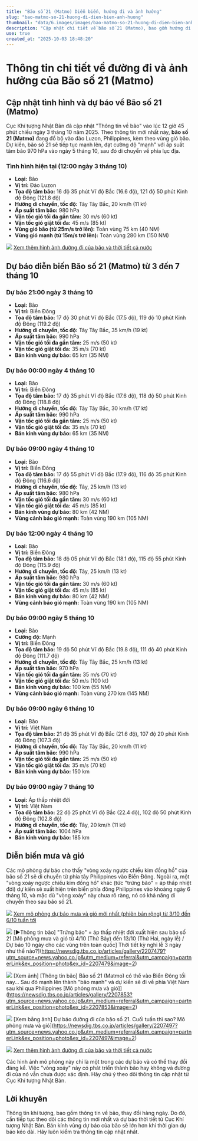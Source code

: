 ```yaml
---
title: "Bão số 21 (Matmo) Diễn biến, hướng đi và ảnh hưởng"
slug: "bao-matmo-so-21-huong-di-dien-bien-anh-huong"
thumbnail: "data/6.images/images/bao-matmo-so-21-huong-di-dien-bien-anh-huong.webp"
description: "Cập nhật chi tiết về bão số 21 (Matmo), bao gồm hướng di chuyển, cường độ dự kiến sẽ mạnh lên và dự báo ảnh hưởng đến Biển Đông và Việt Nam từ ngày 3 đến 7 tháng 10 năm 2025."
use: true
created_at: "2025-10-03 18:48:20"
---
```


# Thông tin chi tiết về đường đi và ảnh hưởng của Bão số 21 (Matmo)

## Cập nhật tình hình và dự báo về Bão số 21 (Matmo)

Cục Khí tượng Nhật Bản đã cập nhật "Thông tin về bão" vào lúc 12 giờ 45 phút chiều ngày 3 tháng 10 năm 2025. Theo thông tin mới nhất này, **bão số 21 (Matmo)** đang đổ bộ vào đảo Luzon, Philippines, kèm theo vùng gió bão. Dự kiến, bão số 21 sẽ tiếp tục mạnh lên, đạt cường độ "mạnh" với áp suất tâm bão 970 hPa vào ngày 5 tháng 10, sau đó di chuyển về phía lục địa.

### Tình hình hiện tại (12:00 ngày 3 tháng 10)

*   **Loại:** Bão
*   **Vị trí:** Đảo Luzon
*   **Tọa độ tâm bão:** 16 độ 35 phút Vĩ độ Bắc (16.6 độ), 121 độ 50 phút Kinh độ Đông (121.8 độ)
*   **Hướng di chuyển, tốc độ:** Tây Tây Bắc, 20 km/h (11 kt)
*   **Áp suất tâm bão:** 980 hPa
*   **Vận tốc gió tối đa gần tâm:** 30 m/s (60 kt)
*   **Vận tốc gió giật tối đa:** 45 m/s (85 kt)
*   **Vùng gió bão (từ 25m/s trở lên):** Toàn vùng 75 km (40 NM)
*   **Vùng gió mạnh (từ 15m/s trở lên):** Toàn vùng 280 km (150 NM)

![](/images/20251003-22208299-tuy-000-2-view.webp)
[Xem thêm hình ảnh đường đi của bão và thời tiết cả nước](https://newsdig.tbs.co.jp/articles/gallery/2208299?utm_source=news.yahoo.co.jp&utm_medium=referral&utm_campaign=partnerLink&ex_position=photo&ex_id=2208299&image=2)

## Dự báo diễn biến Bão số 21 (Matmo) từ 3 đến 7 tháng 10

### Dự báo 21:00 ngày 3 tháng 10

*   **Loại:** Bão
*   **Vị trí:** Biển Đông
*   **Tọa độ tâm bão:** 17 độ 30 phút Vĩ độ Bắc (17.5 độ), 119 độ 10 phút Kinh độ Đông (119.2 độ)
*   **Hướng di chuyển, tốc độ:** Tây Tây Bắc, 35 km/h (19 kt)
*   **Áp suất tâm bão:** 990 hPa
*   **Vận tốc gió tối đa gần tâm:** 25 m/s (50 kt)
*   **Vận tốc gió giật tối đa:** 35 m/s (70 kt)
*   **Bán kính vùng dự báo:** 65 km (35 NM)

### Dự báo 00:00 ngày 4 tháng 10

*   **Loại:** Bão
*   **Vị trí:** Biển Đông
*   **Tọa độ tâm bão:** 17 độ 35 phút Vĩ độ Bắc (17.6 độ), 118 độ 50 phút Kinh độ Đông (118.8 độ)
*   **Hướng di chuyển, tốc độ:** Tây Tây Bắc, 30 km/h (17 kt)
*   **Áp suất tâm bão:** 990 hPa
*   **Vận tốc gió tối đa gần tâm:** 25 m/s (50 kt)
*   **Vận tốc gió giật tối đa:** 35 m/s (70 kt)
*   **Bán kính vùng dự báo:** 65 km (35 NM)

### Dự báo 09:00 ngày 4 tháng 10

*   **Loại:** Bão
*   **Vị trí:** Biển Đông
*   **Tọa độ tâm bão:** 17 độ 55 phút Vĩ độ Bắc (17.9 độ), 116 độ 35 phút Kinh độ Đông (116.6 độ)
*   **Hướng di chuyển, tốc độ:** Tây, 25 km/h (13 kt)
*   **Áp suất tâm bão:** 980 hPa
*   **Vận tốc gió tối đa gần tâm:** 30 m/s (60 kt)
*   **Vận tốc gió giật tối đa:** 45 m/s (85 kt)
*   **Bán kính vùng dự báo:** 80 km (42 NM)
*   **Vùng cảnh báo gió mạnh:** Toàn vùng 190 km (105 NM)

### Dự báo 12:00 ngày 4 tháng 10

*   **Loại:** Bão
*   **Vị trí:** Biển Đông
*   **Tọa độ tâm bão:** 18 độ 05 phút Vĩ độ Bắc (18.1 độ), 115 độ 55 phút Kinh độ Đông (115.9 độ)
*   **Hướng di chuyển, tốc độ:** Tây, 25 km/h (13 kt)
*   **Áp suất tâm bão:** 980 hPa
*   **Vận tốc gió tối đa gần tâm:** 30 m/s (60 kt)
*   **Vận tốc gió giật tối đa:** 45 m/s (85 kt)
*   **Bán kính vùng dự báo:** 80 km (42 NM)
*   **Vùng cảnh báo gió mạnh:** Toàn vùng 190 km (105 NM)

### Dự báo 09:00 ngày 5 tháng 10

*   **Loại:** Bão
*   **Cường độ:** Mạnh
*   **Vị trí:** Biển Đông
*   **Tọa độ tâm bão:** 19 độ 50 phút Vĩ độ Bắc (19.8 độ), 111 độ 40 phút Kinh độ Đông (111.7 độ)
*   **Hướng di chuyển, tốc độ:** Tây Tây Bắc, 25 km/h (13 kt)
*   **Áp suất tâm bão:** 970 hPa
*   **Vận tốc gió tối đa gần tâm:** 35 m/s (70 kt)
*   **Vận tốc gió giật tối đa:** 50 m/s (100 kt)
*   **Bán kính vùng dự báo:** 100 km (55 NM)
*   **Vùng cảnh báo gió mạnh:** Toàn vùng 270 km (145 NM)

### Dự báo 09:00 ngày 6 tháng 10

*   **Loại:** Bão
*   **Vị trí:** Việt Nam
*   **Tọa độ tâm bão:** 21 độ 35 phút Vĩ độ Bắc (21.6 độ), 107 độ 20 phút Kinh độ Đông (107.3 độ)
*   **Hướng di chuyển, tốc độ:** Tây Tây Bắc, 20 km/h (11 kt)
*   **Áp suất tâm bão:** 990 hPa
*   **Vận tốc gió tối đa gần tâm:** 25 m/s (50 kt)
*   **Vận tốc gió giật tối đa:** 35 m/s (70 kt)
*   **Bán kính vùng dự báo:** 150 km

### Dự báo 09:00 ngày 7 tháng 10

*   **Loại:** Áp thấp nhiệt đới
*   **Vị trí:** Việt Nam
*   **Tọa độ tâm bão:** 22 độ 25 phút Vĩ độ Bắc (22.4 độ), 102 độ 50 phút Kinh độ Đông (102.8 độ)
*   **Hướng di chuyển, tốc độ:** Tây, 20 km/h (11 kt)
*   **Áp suất tâm bão:** 1004 hPa
*   **Bán kính vùng dự báo:** 185 km

## Diễn biến mưa và gió

Các mô phỏng dự báo cho thấy "vòng xoáy ngược chiều kim đồng hồ" của bão số 21 sẽ di chuyển từ phía tây Philippines vào Biển Đông. Ngoài ra, một "vòng xoáy ngược chiều kim đồng hồ" khác (tức "trứng bão" = áp thấp nhiệt đới) dự kiến sẽ xuất hiện trên biển phía đông Philippines vào khoảng ngày 6 tháng 10, và mặc dù "vòng xoáy" này chưa rõ ràng, nó có khả năng di chuyển theo sau bão số 21.

![](/images/20251003-22208281-atv-000-1-view.webp)
[Xem mô phỏng dự báo mưa và gió mới nhất (phiên bản rộng) từ 3/10 đến 6/10 tuần tới](https://newsdig.tbs.co.jp/articles/gallery/2208281?utm_source=news.yahoo.co.jp&utm_medium=referral&utm_campaign=partnerLink&ex_position=photo&ex_id=2208281&image=2)

![](/images/20251003-22207479-mbcnewsv-000-4-view.webp)
[▶Thông tin bão] "Trứng bão" = áp thấp nhiệt đới xuất hiện sau bão số 21 [Mô phỏng mưa và gió từ 4/10 (Thứ Bảy) đến 13/10 (Thứ Hai, ngày lễ) / Dự báo 10 ngày cho các vùng trên toàn quốc] Thời tiết kỳ nghỉ lễ 3 ngày như thế nào?](https://newsdig.tbs.co.jp/articles/gallery/2207479?utm_source=news.yahoo.co.jp&utm_medium=referral&utm_campaign=partnerLink&ex_position=photo&ex_id=2207479&image=2)

![](/images/20251003-22207853-tuliptv-000-2-view.webp)
[Xem ảnh] [Thông tin bão] Bão số 21 (Matmo) có thể vào Biển Đông tối nay... Sau đó mạnh lên thành "bão mạnh" và dự kiến sẽ đi về phía Việt Nam sau khi qua Philippines [Mô phỏng mưa và gió]](https://newsdig.tbs.co.jp/articles/gallery/2207853?utm_source=news.yahoo.co.jp&utm_medium=referral&utm_campaign=partnerLink&ex_position=photo&ex_id=2207853&image=2)

![](/images/20251003-22207497-utyv-000-4-view.webp)
[Xem bằng ảnh] Dự báo đường đi của bão số 21. Cuối tuần thì sao? Mô phỏng mưa và gió](https://newsdig.tbs.co.jp/articles/gallery/2207497?utm_source=news.yahoo.co.jp&utm_medium=referral&utm_campaign=partnerLink&ex_position=photo&ex_id=2207497&image=2)

![](/images/20251003-22207529-tuy-000-2-view.webp)
[Xem thêm hình ảnh đường đi của bão và thời tiết cả nước](https://newsdig.tbs.co.jp/articles/gallery/2207529?utm_source=news.yahoo.co.jp&utm_medium=referral&utm_campaign=partnerLink&ex_position=photo&ex_id=2207529&image=2)

Các hình ảnh mô phỏng này chỉ là một trong các dự báo và có thể thay đổi đáng kể. Việc "vòng xoáy" này có phát triển thành bão hay không và đường đi của nó vẫn chưa được xác định. Hãy chú ý theo dõi thông tin cập nhật từ Cục Khí tượng Nhật Bản.

## Lời khuyên

Thông tin khí tượng, bao gồm thông tin về bão, thay đổi hàng ngày. Do đó, cần tiếp tục theo dõi các thông tin mới nhất và dự báo thời tiết từ Cục Khí tượng Nhật Bản.
Bán kính vùng dự báo của bão sẽ lớn hơn khi thời gian dự báo kéo dài. Hãy luôn kiểm tra thông tin cập nhật nhất.